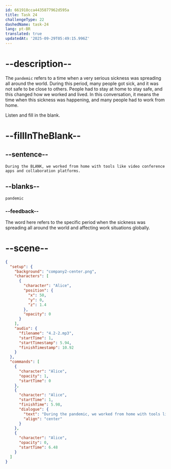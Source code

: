 ```yaml
---
id: 661918cca4435877962d595a
title: Task 24
challengeType: 22
dashedName: task-24
lang: pt-BR
translated: true
updatedAt: '2025-09-29T05:49:15.996Z'
---
```


<!-- (Audio) Alice: During the pandemic, we worked from home with tools like video conference apps and collaboration platforms. -->

# --description--

The `pandemic` refers to a time when a very serious sickness was spreading all around the world. During this period, many people got sick, and it was not safe to be close to others. People had to stay at home to stay safe, and this changed how we worked and lived. In this conversation, it means the time when this sickness was happening, and many people had to work from home.

Listen and fill in the blank.

# --fillInTheBlank--

## --sentence--

`During the BLANK, we worked from home with tools like video conference apps and collaboration platforms.`

## --blanks--

`pandemic`

### --feedback--

The word here refers to the specific period when the sickness was spreading all around the world and affecting work situations globally.

# --scene--

```json
{
  "setup": {
    "background": "company2-center.png",
    "characters": [
      {
        "character": "Alice",
        "position": {
          "x": 50,
          "y": 0,
          "z": 1.4
        },
        "opacity": 0
      }
    ],
    "audio": {
      "filename": "4.2-2.mp3",
      "startTime": 1,
      "startTimestamp": 5.94,
      "finishTimestamp": 10.92
    }
  },
  "commands": [
    {
      "character": "Alice",
      "opacity": 1,
      "startTime": 0
    },
    {
      "character": "Alice",
      "startTime": 1,
      "finishTime": 5.98,
      "dialogue": {
        "text": "During the pandemic, we worked from home with tools like video conference apps and collaboration platforms.",
        "align": "center"
      }
    },
    {
      "character": "Alice",
      "opacity": 0,
      "startTime": 6.48
    }
  ]
}
```
